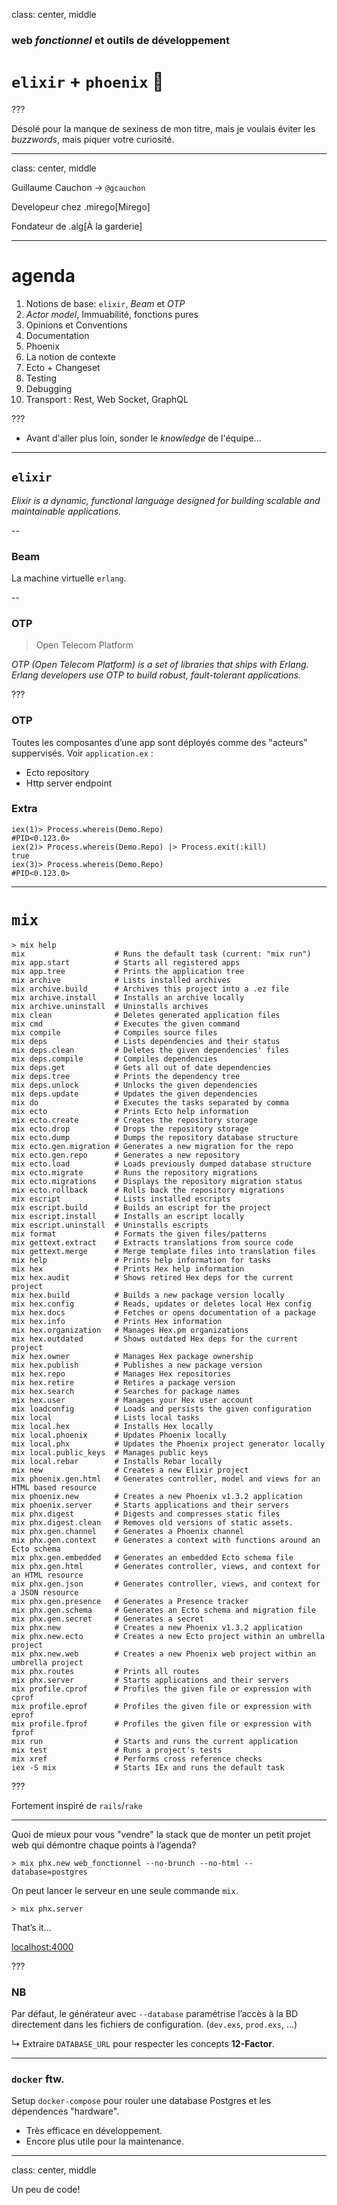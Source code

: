 class: center, middle

### web _fonctionnel_ et outils de développement

# `elixir` + `phoenix` 🚀

???

Désolé pour la manque de sexiness de mon titre, mais je voulais éviter les _buzzwords_, mais piquer votre curiosité.

---
class: center, middle

Guillaume Cauchon → `@gcauchon`

Developeur chez .mirego[Mirego]

Fondateur de .alg[À la garderie]

---
# agenda

1. Notions de base: `elixir`, _Beam_ et _OTP_
1. _Actor model_, Immuabilité, fonctions pures
1. Opinions et Conventions
1. Documentation
1. Phoenix
1. La notion de contexte
1. Ecto + Changeset
1. Testing
1. Debugging
1. Transport : Rest, Web Socket, GraphQL

???

- Avant d'aller plus loin, sonder le _knowledge_ de l'équipe...

---
## `elixir`

_Elixir is a dynamic, functional language designed for building scalable and maintainable applications._

--
### Beam

La machine virtuelle `erlang`.

--
### OTP

> Open Telecom Platform

_OTP (Open Telecom Platform) is a set of libraries that ships with Erlang. Erlang developers use OTP to build robust, fault-tolerant applications._

???

### OTP

Toutes les composantes d’une app sont déployés comme des "acteurs" suppervisés. Voir `application.ex` : 

- Ecto repository
- Http server endpoint

### Extra

```shell
iex(1)> Process.whereis(Demo.Repo)
#PID<0.123.0>
iex(2)> Process.whereis(Demo.Repo) |> Process.exit(:kill)
true
iex(3)> Process.whereis(Demo.Repo)
#PID<0.123.0>
```

---
# `mix`

```shell
> mix help
mix                    # Runs the default task (current: "mix run")
mix app.start          # Starts all registered apps
mix app.tree           # Prints the application tree
mix archive            # Lists installed archives
mix archive.build      # Archives this project into a .ez file
mix archive.install    # Installs an archive locally
mix archive.uninstall  # Uninstalls archives
mix clean              # Deletes generated application files
mix cmd                # Executes the given command
mix compile            # Compiles source files
mix deps               # Lists dependencies and their status
mix deps.clean         # Deletes the given dependencies' files
mix deps.compile       # Compiles dependencies
mix deps.get           # Gets all out of date dependencies
mix deps.tree          # Prints the dependency tree
mix deps.unlock        # Unlocks the given dependencies
mix deps.update        # Updates the given dependencies
mix do                 # Executes the tasks separated by comma
mix ecto               # Prints Ecto help information
mix ecto.create        # Creates the repository storage
mix ecto.drop          # Drops the repository storage
mix ecto.dump          # Dumps the repository database structure
mix ecto.gen.migration # Generates a new migration for the repo
mix ecto.gen.repo      # Generates a new repository
mix ecto.load          # Loads previously dumped database structure
mix ecto.migrate       # Runs the repository migrations
mix ecto.migrations    # Displays the repository migration status
mix ecto.rollback      # Rolls back the repository migrations
mix escript            # Lists installed escripts
mix escript.build      # Builds an escript for the project
mix escript.install    # Installs an escript locally
mix escript.uninstall  # Uninstalls escripts
mix format             # Formats the given files/patterns
mix gettext.extract    # Extracts translations from source code
mix gettext.merge      # Merge template files into translation files
mix help               # Prints help information for tasks
mix hex                # Prints Hex help information
mix hex.audit          # Shows retired Hex deps for the current project
mix hex.build          # Builds a new package version locally
mix hex.config         # Reads, updates or deletes local Hex config
mix hex.docs           # Fetches or opens documentation of a package
mix hex.info           # Prints Hex information
mix hex.organization   # Manages Hex.pm organizations
mix hex.outdated       # Shows outdated Hex deps for the current project
mix hex.owner          # Manages Hex package ownership
mix hex.publish        # Publishes a new package version
mix hex.repo           # Manages Hex repositories
mix hex.retire         # Retires a package version
mix hex.search         # Searches for package names
mix hex.user           # Manages your Hex user account
mix loadconfig         # Loads and persists the given configuration
mix local              # Lists local tasks
mix local.hex          # Installs Hex locally
mix local.phoenix      # Updates Phoenix locally
mix local.phx          # Updates the Phoenix project generator locally
mix local.public_keys  # Manages public keys
mix local.rebar        # Installs Rebar locally
mix new                # Creates a new Elixir project
mix phoenix.gen.html   # Generates controller, model and views for an HTML based resource
mix phoenix.new        # Creates a new Phoenix v1.3.2 application
mix phoenix.server     # Starts applications and their servers
mix phx.digest         # Digests and compresses static files
mix phx.digest.clean   # Removes old versions of static assets.
mix phx.gen.channel    # Generates a Phoenix channel
mix phx.gen.context    # Generates a context with functions around an Ecto schema
mix phx.gen.embedded   # Generates an embedded Ecto schema file
mix phx.gen.html       # Generates controller, views, and context for an HTML resource
mix phx.gen.json       # Generates controller, views, and context for a JSON resource
mix phx.gen.presence   # Generates a Presence tracker
mix phx.gen.schema     # Generates an Ecto schema and migration file
mix phx.gen.secret     # Generates a secret
mix phx.new            # Creates a new Phoenix v1.3.2 application
mix phx.new.ecto       # Creates a new Ecto project within an umbrella project
mix phx.new.web        # Creates a new Phoenix web project within an umbrella project
mix phx.routes         # Prints all routes
mix phx.server         # Starts applications and their servers
mix profile.cprof      # Profiles the given file or expression with cprof
mix profile.eprof      # Profiles the given file or expression with eprof
mix profile.fprof      # Profiles the given file or expression with fprof
mix run                # Starts and runs the current application
mix test               # Runs a project's tests
mix xref               # Performs cross reference checks
iex -S mix             # Starts IEx and runs the default task
```

???

Fortement inspiré de `rails`/`rake`

---
Quoi de mieux pour vous "vendre" la stack que de monter un petit projet web qui démontre chaque points à l’agenda?

```shell
> mix phx.new web_fonctionnel --no-brunch --no-html --database=postgres 
```

On peut lancer le serveur en une seule commande `mix`.

```shell
> mix phx.server
```

That’s it…

[localhost:4000](http://localhost:4000)


???

### NB

Par défaut, le générateur avec `--database` paramétrise l’accès à la BD directement dans les fichiers de configuration. (`dev.exs`, `prod.exs`, …)

↳ Extraire `DATABASE_URL` pour respecter les concepts **12-Factor**.

------

### `docker` ftw.

Setup `docker-compose` pour rouler une database Postgres et les dépendences "hardware".

- Très efficace en développement.
- Encore plus utile pour la maintenance.


---
class: center, middle

Un peu de code!
